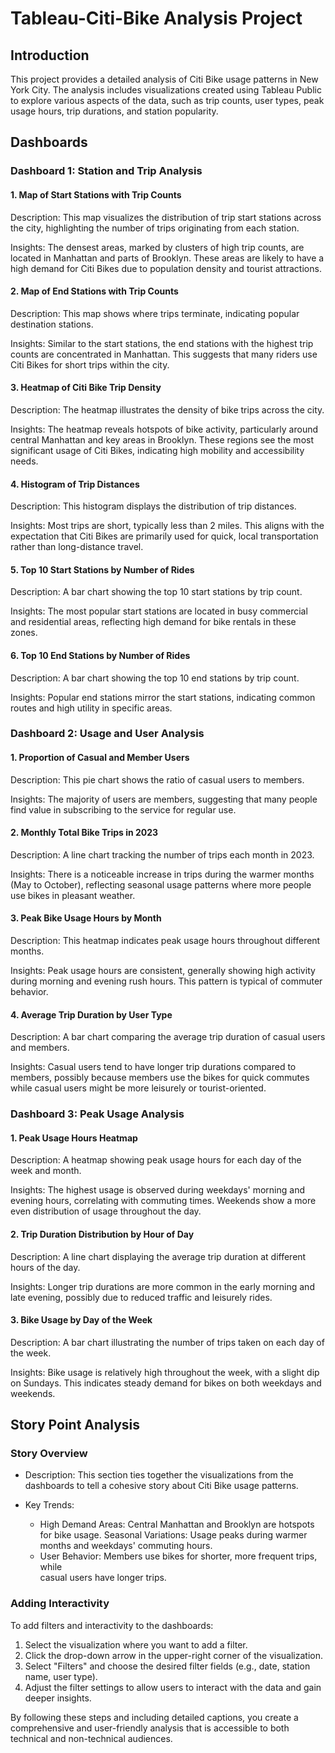 # Tableau-Citi-Bike Analysis Project

## Introduction

This project provides a detailed analysis of Citi Bike usage patterns in New York City. The analysis includes visualizations created using Tableau Public to explore various aspects of the data, such as trip counts, user types, peak usage hours, trip durations, and station popularity.

## Dashboards

### Dashboard 1: Station and Trip Analysis

#### 1. Map of Start Stations with Trip Counts

Description: This map visualizes the distribution of trip start stations across the city, highlighting the number of trips originating from each station.

Insights: The densest areas, marked by clusters of high trip counts, are located in Manhattan and parts of Brooklyn. These areas are likely to have a high demand for Citi Bikes due to population density and tourist attractions.

#### 2. Map of End Stations with Trip Counts

Description: This map shows where trips terminate, indicating popular destination stations.

Insights: Similar to the start stations, the end stations with the highest trip counts are concentrated in Manhattan. This suggests that many riders use Citi Bikes for short trips within the city.

#### 3. Heatmap of Citi Bike Trip Density

Description: The heatmap illustrates the density of bike trips across the city.

Insights: The heatmap reveals hotspots of bike activity, particularly around central Manhattan and key areas in Brooklyn. These regions see the most significant usage of Citi Bikes, indicating high mobility and accessibility needs.

#### 4. Histogram of Trip Distances

Description: This histogram displays the distribution of trip distances.

Insights: Most trips are short, typically less than 2 miles. This aligns with the expectation that Citi Bikes are primarily used for quick, local transportation rather than long-distance travel.

#### 5. Top 10 Start Stations by Number of Rides

Description: A bar chart showing the top 10 start stations by trip count.

Insights: The most popular start stations are located in busy commercial and residential areas, reflecting high demand for bike rentals in these zones.

#### 6. Top 10 End Stations by Number of Rides

Description: A bar chart showing the top 10 end stations by trip count.

Insights: Popular end stations mirror the start stations, indicating common routes and high utility in specific areas.

### Dashboard 2: Usage and User Analysis

#### 1. Proportion of Casual and Member Users

Description: This pie chart shows the ratio of casual users to members.

Insights: The majority of users are members, suggesting that many people find value in subscribing to the service for regular use.

#### 2. Monthly Total Bike Trips in 2023

Description: A line chart tracking the number of trips each month in 2023.

Insights: There is a noticeable increase in trips during the warmer months (May to October), reflecting seasonal usage patterns where more people use bikes in pleasant weather.

#### 3. Peak Bike Usage Hours by Month

Description: This heatmap indicates peak usage hours throughout different months.

Insights: Peak usage hours are consistent, generally showing high activity during morning and evening rush hours. This pattern is typical of commuter behavior.

#### 4. Average Trip Duration by User Type

Description: A bar chart comparing the average trip duration of casual users and members.

Insights: Casual users tend to have longer trip durations compared to members, possibly because members use the bikes for quick commutes while casual users might be more leisurely or tourist-oriented.

### Dashboard 3: Peak Usage Analysis

#### 1. Peak Usage Hours Heatmap

Description: A heatmap showing peak usage hours for each day of the week and month.

Insights: The highest usage is observed during weekdays' morning and evening hours, correlating with commuting times. Weekends show a more even distribution of usage throughout the day.

#### 2. Trip Duration Distribution by Hour of Day

Description: A line chart displaying the average trip duration at different hours of the day.

Insights: Longer trip durations are more common in the early morning and late evening, possibly due to reduced traffic and leisurely rides.

#### 3. Bike Usage by Day of the Week

Description: A bar chart illustrating the number of trips taken on each day of the week.

Insights: Bike usage is relatively high throughout the week, with a slight dip on Sundays. This indicates steady demand for bikes on both weekdays and weekends.

## Story Point Analysis

### Story Overview

- Description: This section ties together the visualizations from the dashboards to tell a cohesive story about Citi Bike usage patterns.

- Key Trends:
  
  - High Demand Areas: Central Manhattan and Brooklyn are hotspots for bike usage.
    Seasonal Variations: Usage peaks during warmer months and weekdays' commuting      hours.
  - User Behavior: Members use bikes for shorter, more frequent trips, while       
    casual users have longer trips.

### Adding Interactivity

To add filters and interactivity to the dashboards:

1. Select the visualization where you want to add a filter.
2. Click the drop-down arrow in the upper-right corner of the visualization.
3. Select "Filters" and choose the desired filter fields (e.g., date, station name, user type).
4. Adjust the filter settings to allow users to interact with the data and gain deeper insights.

By following these steps and including detailed captions, you create a comprehensive and user-friendly analysis that is accessible to both technical and non-technical audiences.

